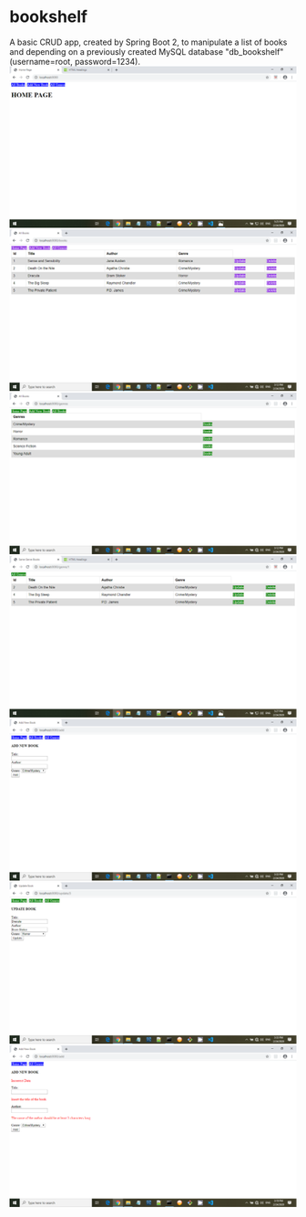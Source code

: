 # bookshelf
A basic CRUD app, created by Spring Boot 2, to manipulate a list of books and depending on a
previously created MySQL database "db_bookshelf"(username=root, password=1234).
![](screenshots/1%20home_page.png)
![](screenshots/2%20all_books.png)
![](screenshots/3%20genres.png)
![](screenshots/4%20same_genre.png)
![](screenshots/5%20add_new_book.png)
![](screenshots/6%20update_book.png)
![](screenshots/7%20errors.png)
